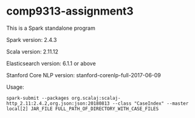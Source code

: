 # comp9313-assignment3

This is a Spark standalone program

Spark version: 2.4.3

Scala version: 2.11.12

Elasticsearch version: 6.1.1 or above

Stanford Core NLP version: stanford-corenlp-full-2017-06-09

Usage:

`spark-submit --packages org.scalaj:scalaj-http_2.11:2.4.2,org.json:json:20180813 --class "CaseIndex"
--master local[2] JAR_FILE FULL_PATH_OF_DIRECTORY_WITH_CASE_FILES`

